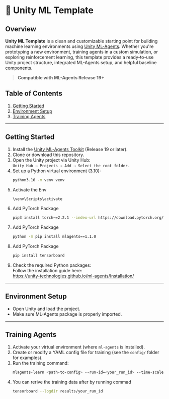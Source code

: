 # 🧠 Unity ML Template


## Overview

**Unity ML Template** is a clean and customizable starting point for building machine learning environments using [Unity ML-Agents](https://unity.com/products/machine-learning-agents). Whether you're prototyping a new environment, training agents in a custom simulation, or exploring reinforcement learning, this template provides a ready-to-use Unity project structure, integrated ML-Agents setup, and helpful baseline components.

> **Compatible with ML-Agents Release 19+**

## Table of Contents

1. [Getting Started](#getting-started)  
2. [Environment Setup](#environment-setup)  
3. [Training Agents](#training-agents)

---

## Getting Started

1. Install the [Unity ML-Agents Toolkit](https://github.com/Unity-Technologies/ml-agents) (Release 19 or later).
2. Clone or download this repository.
3. Open the Unity project via Unity Hub:  
   `Unity Hub → Projects → Add → Select the root folder`.
4. Set up a Python virtual environment (3.10):  
   ```bash
   python3.10 -m venv venv
   ```
5. Activate the Env 
   ```bash
   \venv\Scripts\activate
   ```
6. Add PyTorch Package
   ```bash
   pip3 install torch~=2.2.1 --index-url https://download.pytorch.org/whl/cu121
   ```
7. Add PyTorch Package
   ```bash
   python -m pip install mlagents==1.1.0
   ```
8. Add PyTorch Package
   ```bash
   pip install tensorboard
   ```
9. Check the required Python packages:  
   Follow the installation guide here:  
   https://unity-technologies.github.io/ml-agents/Installation/

---

## Environment Setup

- Open Unity and load the project.
- Make sure ML-Agents package is properly imported.

---

## Training Agents

1. Activate your virtual environment (where `ml-agents` is installed).
2. Create or modify a YAML config file for training (see the `config/` folder for examples).
3. Run the training command:  
   ```bash
   mlagents-learn <path-to-config> --run-id=<your_run_id> --time-scale=1
   ```
4. You can rerive the training data after by running commad
   ```bash
   tensorboard --logdir results/your_run_id
   ```
